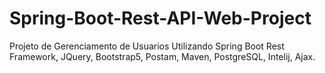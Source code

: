 # Spring-Boot-Rest-API-Web-Project
Projeto de Gerenciamento de Usuarios Utilizando Spring Boot Rest Framework, JQuery, Bootstrap5, Postam, Maven, PostgreSQL, Intelij, Ajax.
